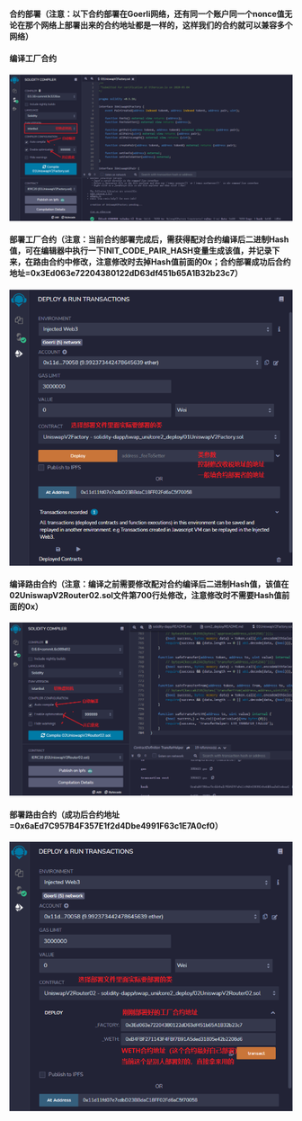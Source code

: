 #### 合约部署（注意：以下合约部署在Goerli网络，还有同一个账户同一个nonce值无论在那个网络上部署出来的合约地址都是一样的，这样我们的合约就可以兼容多个网络）
#### 编译工厂合约
![image](https://github.com/firechiang/solidity-dapp/blob/master/images/swap01.PNG)

#### 部署工厂合约（注意：当前合约部署完成后，需获得配对合约编译后二进制Hash值，可在编辑器中执行一下INIT_CODE_PAIR_HASH变量生成该值，并记录下来，在路由合约中修改，注意修改时去掉Hash值前面的0x；合约部署成功后合约地址=0x3Ed063e72204380122dD63df451b65A1B32b23c7）
![image](https://github.com/firechiang/solidity-dapp/blob/master/images/swap02.PNG)

#### 编译路由合约（注意：编译之前需要修改配对合约编译后二进制Hash值，该值在02UniswapV2Router02.sol文件第700行处修改，注意修改时不需要Hash值前面的0x）
![image](https://github.com/firechiang/solidity-dapp/blob/master/images/swap03.PNG)

#### 部署路由合约（成功后合约地址=0x6aEd7C957B4F357E1f2d4Dbe4991F63c1E7A0cf0）
![image](https://github.com/firechiang/solidity-dapp/blob/master/images/swap04.PNG)